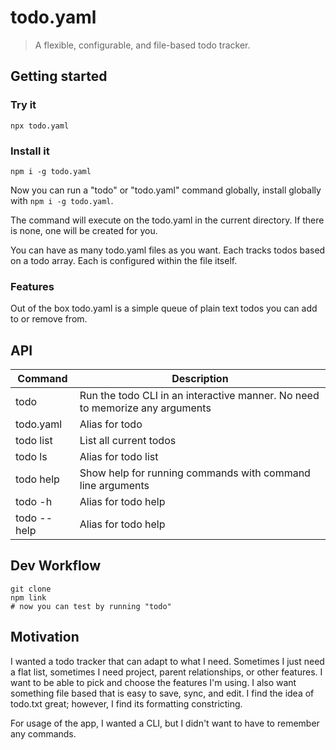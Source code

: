 # todo.yaml

> A flexible, configurable, and file-based todo tracker.

## Getting started

### Try it
```shell
npx todo.yaml
```

### Install it
```shell
npm i -g todo.yaml
```

Now you can run a "todo" or "todo.yaml" command globally, install globally with `npm i -g todo.yaml`.

The command will execute on the todo.yaml in the current directory. If there is none, one will be created for you.

You can have as many todo.yaml files as you want. Each tracks todos based on a todo array. Each is configured within the file itself.

### Features

Out of the box todo.yaml is a simple queue of plain text todos you can add to or remove from.

## API

| Command | Description |
| --- | --- |
| todo | Run the todo CLI in an interactive manner. No need to memorize any arguments |
| todo.yaml | Alias for todo |
| todo list | List all current todos |
| todo ls | Alias for todo list |
| todo help | Show help for running commands with command line arguments |
| todo -h | Alias for todo help |
| todo --help | Alias for todo help |


## Dev Workflow

```shell
git clone
npm link
# now you can test by running "todo"
```

## Motivation

I wanted a todo tracker that can adapt to what I need. Sometimes I just need a flat list, sometimes I need project, parent relationships, or other features. I want to be able to pick and choose the features I'm using. I also want something file based that is easy to save, sync, and edit. I find the idea of todo.txt great; however, I find its formatting constricting. 

For usage of the app, I wanted a CLI, but I didn't want to have to remember any commands.
